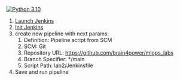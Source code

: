 [![Python 3.10](https://img.shields.io/badge/python-3.10-blue.svg)](https://www.python.org/downloads/release/python-31010/)


1. [Launch Jenkins](https://www.jenkins.io/doc/tutorials/build-a-python-app-with-pyinstaller/#on-macos-and-linux)
2. [Init Jenkins](https://www.jenkins.io/doc/tutorials/build-a-python-app-with-pyinstaller/#setup-wizard)
3. create new pipeline with next params:
   1. Definition: Pipeline script from SCM
   2. SCM: Git
   3. Repository URL: https://github.com/brain4power/mlops_labs
   4. Branch Specifier: */main
   5. Script Path: lab2/Jenkinsfile
4. Save and run pipeline